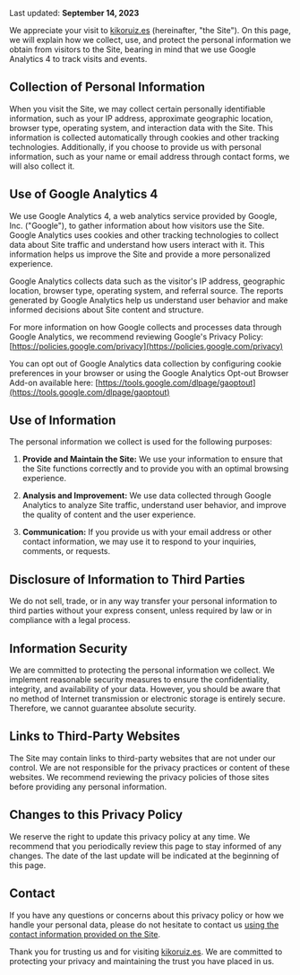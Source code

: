 Last updated: **September 14, 2023**

We appreciate your visit to [kikoruiz.es](/) (hereinafter, "the Site"). On this page, we will explain how we collect, use, and protect the personal information we obtain from visitors to the Site, bearing in mind that we use Google Analytics 4 to track visits and events.

## Collection of Personal Information

When you visit the Site, we may collect certain personally identifiable information, such as your IP address, approximate geographic location, browser type, operating system, and interaction data with the Site. This information is collected automatically through cookies and other tracking technologies. Additionally, if you choose to provide us with personal information, such as your name or email address through contact forms, we will also collect it.

## Use of Google Analytics 4

We use Google Analytics 4, a web analytics service provided by Google, Inc. ("Google"), to gather information about how visitors use the Site. Google Analytics uses cookies and other tracking technologies to collect data about Site traffic and understand how users interact with it. This information helps us improve the Site and provide a more personalized experience.

Google Analytics collects data such as the visitor's IP address, geographic location, browser type, operating system, and referral source. The reports generated by Google Analytics help us understand user behavior and make informed decisions about Site content and structure.

For more information on how Google collects and processes data through Google Analytics, we recommend reviewing Google's Privacy Policy: [https://policies.google.com/privacy](https://policies.google.com/privacy)

You can opt out of Google Analytics data collection by configuring cookie preferences in your browser or using the Google Analytics Opt-out Browser Add-on available here: [https://tools.google.com/dlpage/gaoptout](https://tools.google.com/dlpage/gaoptout)

## Use of Information

The personal information we collect is used for the following purposes:

1. **Provide and Maintain the Site:** We use your information to ensure that the Site functions correctly and to provide you with an optimal browsing experience.

2. **Analysis and Improvement:** We use data collected through Google Analytics to analyze Site traffic, understand user behavior, and improve the quality of content and the user experience.

3. **Communication:** If you provide us with your email address or other contact information, we may use it to respond to your inquiries, comments, or requests.

## Disclosure of Information to Third Parties

We do not sell, trade, or in any way transfer your personal information to third parties without your express consent, unless required by law or in compliance with a legal process.

## Information Security

We are committed to protecting the personal information we collect. We implement reasonable security measures to ensure the confidentiality, integrity, and availability of your data. However, you should be aware that no method of Internet transmission or electronic storage is entirely secure. Therefore, we cannot guarantee absolute security.

## Links to Third-Party Websites

The Site may contain links to third-party websites that are not under our control. We are not responsible for the privacy practices or content of these websites. We recommend reviewing the privacy policies of those sites before providing any personal information.

## Changes to this Privacy Policy

We reserve the right to update this privacy policy at any time. We recommend that you periodically review this page to stay informed of any changes. The date of the last update will be indicated at the beginning of this page.

## Contact

If you have any questions or concerns about this privacy policy or how we handle your personal data, please do not hesitate to contact us [using the contact information provided on the Site](/#contact).

Thank you for trusting us and for visiting [kikoruiz.es](/). We are committed to protecting your privacy and maintaining the trust you have placed in us.
